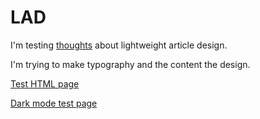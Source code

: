 # LAD

I'm testing [thoughts](http://sawv.org/manifesto-for-lightweight-web-pages.html) about lightweight article design.

I'm trying to make typography and the content the design.

[Test HTML page](http://sawv.org/2018/01/29/lightweight-article-design-testing.html)

[Dark mode test page](http://sawv.org/2018/02/08/lightweight-article-design-testing-dark-mode.html)
